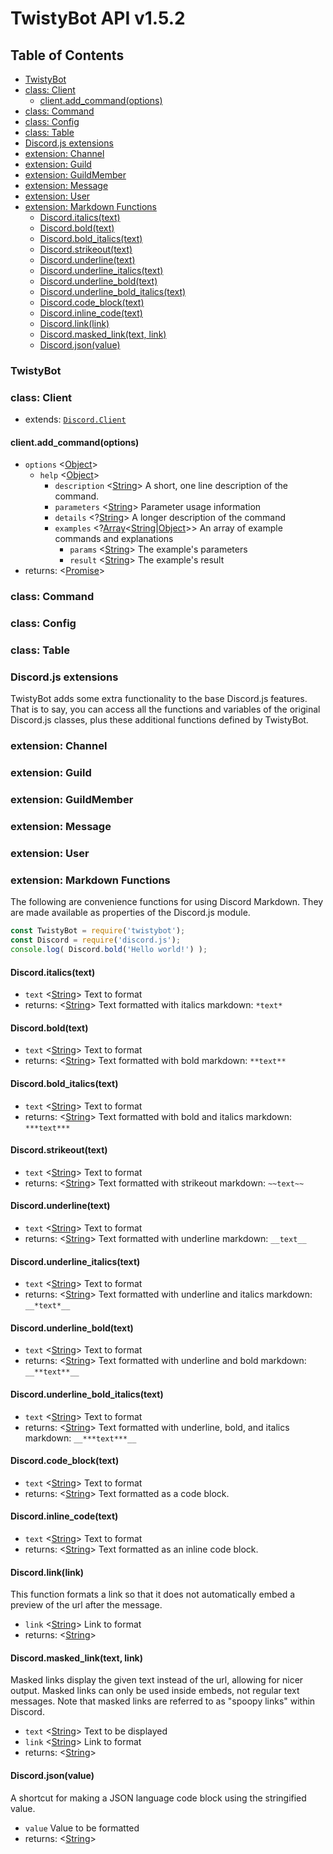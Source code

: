 <!-- http://tmpvar.com/markdown.html -->
# TwistyBot API v1.5.2

## Table of Contents

- [TwistyBot](#twistybot)
- [class: Client](#class-client)
	* [client.add_command(options)](#client-add-command)
- [class: Command](#class-command)
- [class: Config](#class-config)
- [class: Table](#class-table)
- [Discord.js extensions](#discordjs-extensions)
- [extension: Channel](#extension-channel)
- [extension: Guild](#extension-guild)
- [extension: GuildMember](#extension-guild)
- [extension: Message](#extension-guild)
- [extension: User](#extension-guild)
- [extension: Markdown Functions](#extension-markdown-functions)
	* [Discord.italics(text)](#markdown-italics)
	* [Discord.bold(text)](#markdown-bold)
	* [Discord.bold_italics(text)](#markdown-bold-italics)
	* [Discord.strikeout(text)](#markdown-strikeout)
	* [Discord.underline(text)](#markdown-underline)
	* [Discord.underline_italics(text)](#markdown-underline-italics)
	* [Discord.underline_bold(text)](#markdown-underline-bold)
	* [Discord.underline_bold_italics(text)](#markdown-underline-bold-italics)
	* [Discord.code_block(text)](#markdown-code-block)
	* [Discord.inline_code(text)](#markdown-inline-code)
	* [Discord.link(link)](#markdown-link)
	* [Discord.masked_link(text, link)](#markdown-masked-link)
	* [Discord.json(value)](#markdown-json)


### TwistyBot



### class: Client

* extends: [`Discord.Client`](https://discord.js.org/#/docs/main/stable/class/Client)

#### <a name="client-add-command"></a>client.add_command(options)
- `options` <[Object]>
	- `help` <[Object]>
		- `description` <[String]> A short, one line description of the command.
		- `parameters` <[String]> Parameter usage information
		- `details` <?[String]> A longer description of the command
		- `examples` <?[Array]<[String]|[Object]>> An array of example commands and explanations
			- `params` <[String]> The example's parameters
			- `result` <[String]> The example's result
- returns: <[Promise]>

### class: Command
### class: Config
### class: Table

### Discord.js extensions
TwistyBot adds some extra functionality to the base Discord.js features. That is to say, you can access all the functions and variables of the original Discord.js classes, plus these additional functions defined by TwistyBot.

### extension: Channel
### extension: Guild
### extension: GuildMember
### extension: Message
### extension: User
### extension: Markdown Functions
The following are convenience functions for using Discord Markdown. They are made available as properties of the Discord.js module.

```javascript
const TwistyBot = require('twistybot');
const Discord = require('discord.js');
console.log( Discord.bold('Hello world!') );
```

#### <a name="markdown-italics"></a>Discord.italics(text)
- `text` <[String]> Text to format
- returns: <[String]> Text formatted with italics markdown: `*text*`
#### <a name="markdown-bold"></a>Discord.bold(text)
- `text` <[String]> Text to format
- returns: <[String]> Text formatted with bold markdown: `**text**`
#### <a name="markdown-bold-italics"></a>Discord.bold_italics(text)
- `text` <[String]> Text to format
- returns: <[String]> Text formatted with bold and italics markdown: `***text***`
#### <a name="markdown-strikeout"></a>Discord.strikeout(text)
- `text` <[String]> Text to format
- returns: <[String]> Text formatted with strikeout markdown: `~~text~~`
#### <a name="markdown-underline"></a>Discord.underline(text)
- `text` <[String]> Text to format
- returns: <[String]> Text formatted with underline markdown: `__text__`
#### <a name="markdown-underline-italics"></a>Discord.underline_italics(text)
- `text` <[String]> Text to format
- returns: <[String]> Text formatted with underline and italics markdown: `__*text*__`
#### <a name="markdown-underline-bold"></a>Discord.underline_bold(text)
- `text` <[String]> Text to format
- returns: <[String]> Text formatted with underline and bold markdown: `__**text**__`
#### <a name="markdown-underline-bold-italics"></a>Discord.underline_bold_italics(text)
- `text` <[String]> Text to format
- returns: <[String]> Text formatted with underline, bold, and italics markdown: `__***text***__`
#### <a name="markdown-code-block"></a>Discord.code_block(text)
- `text` <[String]> Text to format
- returns: <[String]> Text formatted as a code block.
#### <a name="markdown-inline-code"></a>Discord.inline_code(text)
- `text` <[String]> Text to format
- returns: <[String]> Text formatted as an inline code block.
#### <a name="markdown-link"></a>Discord.link(link)
This function formats a link so that it does not automatically embed a preview of the url after the message.

- `link` <[String]> Link to format
- returns: <[String]>
#### <a name="markdown-masked-link"></a>Discord.masked_link(text, link)
Masked links display the given text instead of the url, allowing for nicer output. Masked links can only be used inside embeds, not regular text messages. Note that masked links are referred to as "spoopy links" within Discord.

- `text` <[String]> Text to be displayed
- `link` <[String]> Link to format
- returns: <[String]>
#### <a name="markdown-json"></a>Discord.json(value)
A shortcut for making a JSON language code block using the stringified value.

- `value` <Any> Value to be formatted
- returns: <[String]>

<!-- Link defines -->
[Function]: https://developer.mozilla.org/en-US/docs/Web/JavaScript/Reference/Global_Objects/Function "Function"
[Number]: https://developer.mozilla.org/en-US/docs/Web/JavaScript/Data_structures#Number_type "Number"
[Object]: https://developer.mozilla.org/en-US/docs/Web/JavaScript/Reference/Global_Objects/Object "Object"
[String]: https://developer.mozilla.org/en-US/docs/Web/JavaScript/Data_structures#String_type "String"
[Array]: https://developer.mozilla.org/en-US/docs/Web/JavaScript/Reference/Global_Objects/Array "Array"
[Boolean]: https://developer.mozilla.org/en-US/docs/Web/JavaScript/Data_structures#Boolean_type "Boolean"
[Promise]: https://developer.mozilla.org/en-US/docs/Web/JavaScript/Reference/Global_Objects/Promise "Promise"